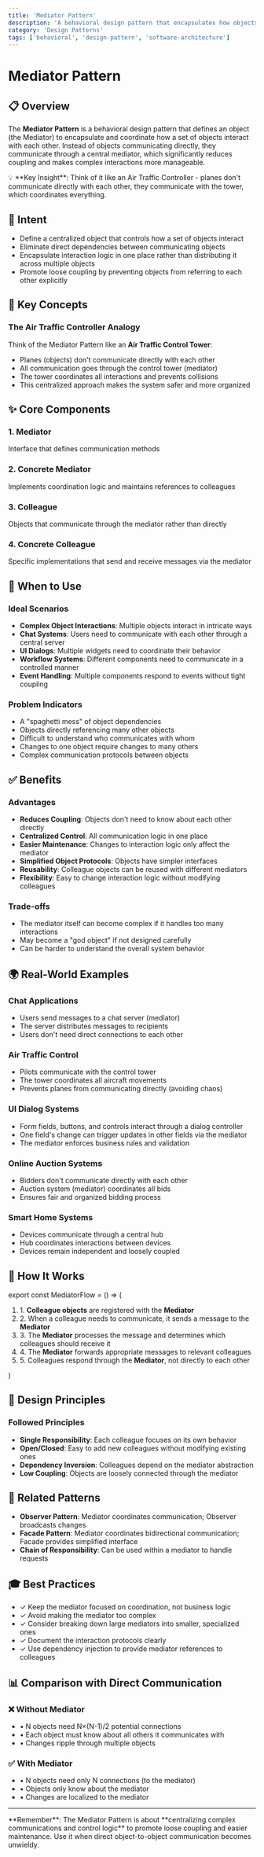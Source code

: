 ```yaml
---
title: 'Mediator Pattern'
description: 'A behavioral design pattern that encapsulates how objects interact through a central mediator'
category: 'Design Patterns'
tags: ['behavioral', 'design-pattern', 'software-architecture']
---
```


# Mediator Pattern

## 📋 Overview

The **Mediator Pattern** is a behavioral design pattern that defines an object (the Mediator) to encapsulate and coordinate how a set of objects interact with each other. Instead of objects communicating directly, they communicate through a central mediator, which significantly reduces coupling and makes complex interactions more manageable.

<Alert>
  <AlertDescription>
    💡 **Key Insight**: Think of it like an Air Traffic Controller - planes don't communicate directly with each other, they communicate with the tower, which coordinates everything.
  </AlertDescription>
</Alert>

## 🎯 Intent

* Define a centralized object that controls how a set of objects interact
* Eliminate direct dependencies between communicating objects
* Encapsulate interaction logic in one place rather than distributing it across multiple objects
* Promote loose coupling by preventing objects from referring to each other explicitly

## 🔑 Key Concepts

### The Air Traffic Controller Analogy

Think of the Mediator Pattern like an **Air Traffic Control Tower**:

- Planes (objects) don't communicate directly with each other
- All communication goes through the control tower (mediator)
- The tower coordinates all interactions and prevents collisions
- This centralized approach makes the system safer and more organized

## ✨ Core Components

<div className="grid grid-cols-1 md:grid-cols-2 gap-4 my-6">
  <div className="border rounded-lg p-4">
    <h3 className="font-bold">1. Mediator</h3>
    <p>Interface that defines communication methods</p>
  </div>
  <div className="border rounded-lg p-4">
    <h3 className="font-bold">2. Concrete Mediator</h3>
    <p>Implements coordination logic and maintains references to colleagues</p>
  </div>
  <div className="border rounded-lg p-4">
    <h3 className="font-bold">3. Colleague</h3>
    <p>Objects that communicate through the mediator rather than directly</p>
  </div>
  <div className="border rounded-lg p-4">
    <h3 className="font-bold">4. Concrete Colleague</h3>
    <p>Specific implementations that send and receive messages via the mediator</p>
  </div>
</div>

## 🎯 When to Use

### Ideal Scenarios

* **Complex Object Interactions**: Multiple objects interact in intricate ways
* **Chat Systems**: Users need to communicate with each other through a central server
* **UI Dialogs**: Multiple widgets need to coordinate their behavior
* **Workflow Systems**: Different components need to communicate in a controlled manner
* **Event Handling**: Multiple components respond to events without tight coupling

### Problem Indicators

* A "spaghetti mess" of object dependencies
* Objects directly referencing many other objects
* Difficult to understand who communicates with whom
* Changes to one object require changes to many others
* Complex communication protocols between objects

## ✅ Benefits

### Advantages

* **Reduces Coupling**: Objects don't need to know about each other directly
* **Centralized Control**: All communication logic in one place
* **Easier Maintenance**: Changes to interaction logic only affect the mediator
* **Simplified Object Protocols**: Objects have simpler interfaces
* **Reusability**: Colleague objects can be reused with different mediators
* **Flexibility**: Easy to change interaction logic without modifying colleagues

### Trade-offs

* The mediator itself can become complex if it handles too many interactions
* May become a "god object" if not designed carefully
* Can be harder to understand the overall system behavior

## 🌍 Real-World Examples

### Chat Applications

* Users send messages to a chat server (mediator)
* The server distributes messages to recipients
* Users don't need direct connections to each other

### Air Traffic Control

* Pilots communicate with the control tower
* The tower coordinates all aircraft movements
* Prevents planes from communicating directly (avoiding chaos)

### UI Dialog Systems

* Form fields, buttons, and controls interact through a dialog controller
* One field's change can trigger updates in other fields via the mediator
* The mediator enforces business rules and validation

### Online Auction Systems

* Bidders don't communicate directly with each other
* Auction system (mediator) coordinates all bids
* Ensures fair and organized bidding process

### Smart Home Systems

* Devices communicate through a central hub
* Hub coordinates interactions between devices
* Devices remain independent and loosely coupled

## 🔄 How It Works

export const MediatorFlow = () => (
  <div className="bg-gray-50 p-6 rounded-lg my-6">
    <ol className="space-y-3">
      <li className="flex items-start">
        <span className="font-bold mr-3">1.</span>
        <span><strong>Colleague objects</strong> are registered with the <strong>Mediator</strong></span>
      </li>
      <li className="flex items-start">
        <span className="font-bold mr-3">2.</span>
        <span>When a colleague needs to communicate, it sends a message to the <strong>Mediator</strong></span>
      </li>
      <li className="flex items-start">
        <span className="font-bold mr-3">3.</span>
        <span>The <strong>Mediator</strong> processes the message and determines which colleagues should receive it</span>
      </li>
      <li className="flex items-start">
        <span className="font-bold mr-3">4.</span>
        <span>The <strong>Mediator</strong> forwards appropriate messages to relevant colleagues</span>
      </li>
      <li className="flex items-start">
        <span className="font-bold mr-3">5.</span>
        <span>Colleagues respond through the <strong>Mediator</strong>, not directly to each other</span>
      </li>
    </ol>
  </div>
)

<MediatorFlow />

## 🎨 Design Principles

### Followed Principles

* **Single Responsibility**: Each colleague focuses on its own behavior
* **Open/Closed**: Easy to add new colleagues without modifying existing ones
* **Dependency Inversion**: Colleagues depend on the mediator abstraction
* **Low Coupling**: Objects are loosely connected through the mediator

## 🔄 Related Patterns

* **Observer Pattern**: Mediator coordinates communication; Observer broadcasts changes
* **Facade Pattern**: Mediator coordinates bidirectional communication; Facade provides simplified interface
* **Chain of Responsibility**: Can be used within a mediator to handle requests

## 🎓 Best Practices

<Alert>
  <AlertDescription>
    <ul className="space-y-2 mt-2">
      <li>✓ Keep the mediator focused on coordination, not business logic</li>
      <li>✓ Avoid making the mediator too complex</li>
      <li>✓ Consider breaking down large mediators into smaller, specialized ones</li>
      <li>✓ Document the interaction protocols clearly</li>
      <li>✓ Use dependency injection to provide mediator references to colleagues</li>
    </ul>
  </AlertDescription>
</Alert>

## 📊 Comparison with Direct Communication

<div className="grid grid-cols-1 md:grid-cols-2 gap-6 my-6">
  <div className="border-2 border-red-200 rounded-lg p-6 bg-red-50">
    <h3 className="text-xl font-bold mb-4 text-red-700">❌ Without Mediator</h3>
    <ul className="space-y-2">
      <li>• N objects need N×(N-1)/2 potential connections</li>
      <li>• Each object must know about all others it communicates with</li>
      <li>• Changes ripple through multiple objects</li>
    </ul>
  </div>
  <div className="border-2 border-green-200 rounded-lg p-6 bg-green-50">
    <h3 className="text-xl font-bold mb-4 text-green-700">✅ With Mediator</h3>
    <ul className="space-y-2">
      <li>• N objects need only N connections (to the mediator)</li>
      <li>• Objects only know about the mediator</li>
      <li>• Changes are localized to the mediator</li>
    </ul>
  </div>
</div>

---

<Alert>
  <AlertDescription>
    **Remember**: The Mediator Pattern is about **centralizing complex communications and control logic** to promote loose coupling and easier maintenance. Use it when direct object-to-object communication becomes unwieldy.
  </AlertDescription>
</Alert>